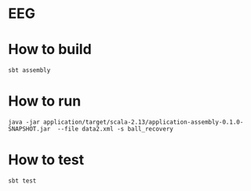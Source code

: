 # EEG

# How to build
`sbt assembly
`
# How to run
`java -jar application/target/scala-2.13/application-assembly-0.1.0-SNAPSHOT.jar  --file data2.xml -s ball_recovery
`

# How to test
`sbt test`